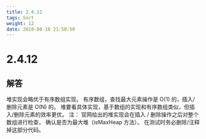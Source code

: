 ```yaml
---
title: 2.4.12
tags: Sort
weight: 12
date: 2018-08-18 21:50:50
---
```


# 2.4.12


## 解答


堆实现会略优于有序数组实现。
有序数组，查找最大元素操作是 O(1) 的，插入/删除元素是 O(N) 的。
堆要看具体实现，基于数组的实现和有序数组类似，但插入/删除元素的效率更优。
注：
官网给出的堆实现会在插入 / 删除操作之后对整个数组进行检查，
确认是否为最大堆（isMaxHeap 方法）。
在测试时务必删除/注释掉这部分代码。

